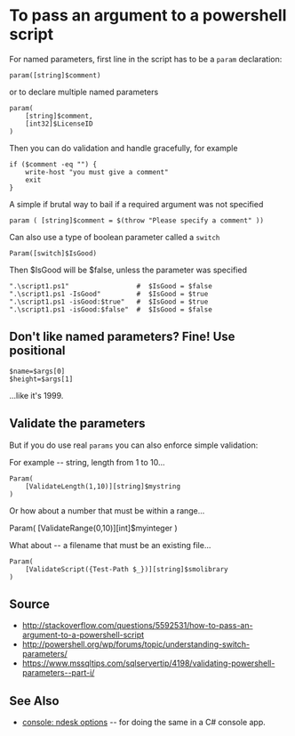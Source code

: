 ﻿# To pass an argument to a powershell script

For named parameters, first line in the script has to be a `param` declaration:

    param([string]$comment)

or to declare multiple named parameters

    param(
        [string]$comment,
        [int32]$LicenseID
    )

Then you can do validation and handle gracefully, for example

    if ($comment -eq "") {
        write-host "you must give a comment"
        exit
    }

A simple if brutal way to bail if a required argument was not specified

    param ( [string]$comment = $(throw "Please specify a comment" ))

Can also use a type of boolean parameter called a `switch`

    Param([switch]$IsGood)

Then $IsGood will be $false, unless the parameter was specified

    ".\script1.ps1"                 #  $IsGood = $false
    ".\script1.ps1 -IsGood"         #  $IsGood = $true
    ".\script1.ps1 -isGood:$true"   #  $IsGood = $true
    ".\script1.ps1 -isGood:$false"  #  $IsGood = $false

## Don't like named parameters? Fine! Use positional

    $name=$args[0]
    $height=$args[1]

...like it's 1999.

## Validate the parameters

But if you do use real `params` you can also enforce simple validation:

For example -- string, length from 1 to 10...

    Param(
        [ValidateLength(1,10)][string]$mystring
    )

Or how about a number that must be within a range...

   Param(
        [ValidateRange(0,10)][int]$myinteger
    )

What about -- a filename that must be an existing file...

    Param(
        [ValidateScript({Test-Path $_})][string]$smolibrary
    )

## Source

 * http://stackoverflow.com/questions/5592531/how-to-pass-an-argument-to-a-powershell-script
 * http://powershell.org/wp/forums/topic/understanding-switch-parameters/
 * https://www.mssqltips.com/sqlservertip/4198/validating-powershell-parameters--part-i/

## See Also

 * [console: ndesk options](../console/ndesk_options.md) -- for doing the same in a C# console app.